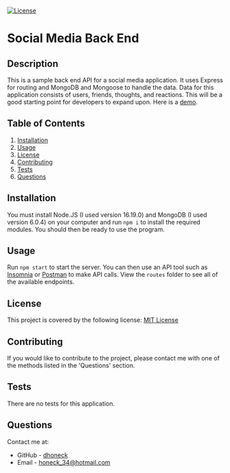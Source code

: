 [![License](https://img.shields.io/badge/License-MIT-yellow.svg)](https://opensource.org/licenses/MIT)

# Social Media Back End

## Description
This is a sample back end API for a social media application. It uses Express for routing and MongoDB and Mongoose to handle the data. Data for this application consists of users, friends, thoughts, and reactions. This will be a good starting point for developers to expand upon. Here is a [demo](https://drive.google.com/file/d/1VXI_j9QGkoVLu_WPBaWrkNjRoxoD3HLe/view).

## Table of Contents
1. [Installation](#installation)
2. [Usage](#usage)
3. [License](#license)
4. [Contributing](#contributing)
5. [Tests](#tests)
6. [Questions](#questions)

## Installation
You must install Node.JS (I used version 16.19.0) and MongoDB (I used version 6.0.4) on your computer and run `npm i` to install the required modules. You should then be ready to use the program.

## Usage
Run `npm start` to start the server. You can then use an API tool such as [Insomnia](https://insomnia.rest/) or [Postman](https://www.postman.com/) to make API calls. View the `routes` folder to see all of the available endpoints.

## License
This project is covered by the following license: [MIT License](https://opensource.org/licenses/MIT)

## Contributing
If you would like to contribute to the project, please contact me with one of the methods listed in the 'Questions' section.

## Tests
There are no tests for this application.

## Questions
Contact me at:
* GitHub - [dhoneck](https://github.com/dhoneck)
* Email - honeck_34@hotmail.com